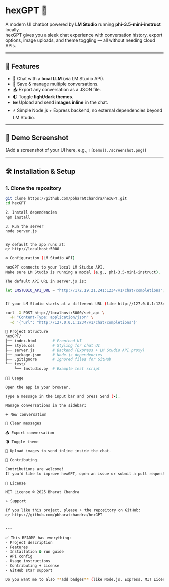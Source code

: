 # hexGPT 🤖

A modern UI chatbot powered by **LM Studio** running **phi-3.5-mini-instruct** locally.  
hexGPT gives you a sleek chat experience with conversation history, export options, image uploads, and theme toggling — all without needing cloud APIs.

---

## 🚀 Features

- 💬 Chat with a **local LLM** (via LM Studio API).
- 📝 Save & manage multiple conversations.
- 📤 Export any conversation as a JSON file.
- 🌓 Toggle **light/dark themes**.
- 🖼️ Upload and send **images inline** in the chat.
- ⚡ Simple Node.js + Express backend, no external dependencies beyond LM Studio.

---

## 📸 Demo Screenshot

(Add a screenshot of your UI here, e.g., `![Demo](./screenshot.png)`)

---

## 🛠️ Installation & Setup

### 1. Clone the repository
```bash
git clone https://github.com/pbharatchandra/hexGPT.git
cd hexGPT

2. Install dependencies
npm install

3. Run the server
node server.js


By default the app runs at:
👉 http://localhost:5000

⚙️ Configuration (LM Studio API)

hexGPT connects to your local LM Studio API.
Make sure LM Studio is running a model (e.g., phi-3.5-mini-instruct).

The default API URL in server.js is:

let LMSTUDIO_API_URL = "http://172.19.21.241:1234/v1/chat/completions";


If your LM Studio starts at a different URL (like http://127.0.0.1:1234), update it in server.js or send a POST request to dynamically update it:

curl -X POST http://localhost:5000/set_api \
  -H "Content-Type: application/json" \
  -d '{"url": "http://127.0.0.1:1234/v1/chat/completions"}'

📂 Project Structure
hexGPT/
├── index.html       # Frontend UI
├── style.css        # Styling for chat UI
├── server.js        # Backend (Express + LM Studio API proxy)
├── package.json     # Node.js dependencies
├── .gitignore       # Ignored files for GitHub
└── test/
    └── lmstudio.py  # Example test script

🧑‍💻 Usage

Open the app in your browser.

Type a message in the input bar and press Send (➤).

Manage conversations in the sidebar:

➕ New conversation

🧹 Clear messages

📤 Export conversation

🌗 Toggle theme

📎 Upload images to send inline inside the chat.

🤝 Contributing

Contributions are welcome!
If you’d like to improve hexGPT, open an issue or submit a pull request.

📜 License

MIT License © 2025 Bharat Chandra

⭐ Support

If you like this project, please ⭐ the repository on GitHub:
👉 https://github.com/pbharatchandra/hexGPT


---

✅ This README has everything:  
- Project description  
- Features  
- Installation & run guide  
- API config  
- Usage instructions  
- Contributing + License  
- GitHub star support  

Do you want me to also **add badges** (like Node.js, Express, MIT License, Stars) at the top for a more professional look?

